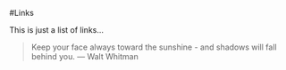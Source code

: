 #Links

This is just a list of links&hellip;

>Keep your face always toward the sunshine - and shadows will fall behind you.
> &mdash; Walt Whitman